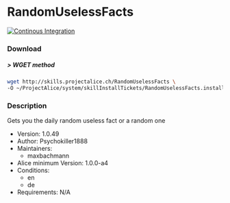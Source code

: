 # RandomUselessFacts

[![Continous Integration](https://gitlab.com/project-alice-assistant/skills/skill_RandomUselessFacts/badges/master/pipeline.svg)](https://gitlab.com/project-alice-assistant/skills/skill_RandomUselessFacts/pipelines/latest)

### Download

##### > WGET method
```bash
wget http://skills.projectalice.ch/RandomUselessFacts \
-O ~/ProjectAlice/system/skillInstallTickets/RandomUselessFacts.install
```

### Description
Gets you the daily random useless fact or a random one

- Version: 1.0.49
- Author: Psychokiller1888
- Maintainers:
  - maxbachmann
- Alice minimum Version: 1.0.0-a4
- Conditions:
  - en
  - de
- Requirements: N/A
